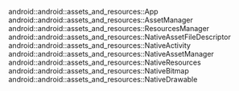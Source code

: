 android::android::assets_and_resources::App
android::android::assets_and_resources::AssetManager
android::android::assets_and_resources::ResourcesManager
android::android::assets_and_resources::NativeAssetFileDescriptor
android::android::assets_and_resources::NativeActivity
android::android::assets_and_resources::NativeAssetManager
android::android::assets_and_resources::NativeResources
android::android::assets_and_resources::NativeBitmap
android::android::assets_and_resources::NativeDrawable